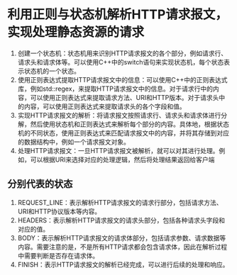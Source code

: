 # 利用正则与状态机解析HTTP请求报文，实现处理静态资源的请求
1. 创建一个状态机：状态机用来识别HTTP请求报文的各个部分，例如请求行、请求头和请求体等。可以使用C++中的switch语句来实现状态机，每个状态表示状态机的一个状态。
2. 使用正则表达式提取HTTP请求报文中的信息：可以使用C++中的正则表达式库，例如std::regex，来提取HTTP请求报文中的信息。对于请求行中的内容，可以使用正则表达式来提取请求方法、URI和HTTP版本。对于请求头中的内容，可以使用正则表达式来提取请求头的各个字段和值。
3. 实现HTTP请求报文的解析：将请求报文按照请求行、请求头和请求体进行分解，然后使用状态机和正则表达式来解析每个部分的内容。具体地，根据状态机的不同状态，使用正则表达式来匹配请求报文中的内容，并将其存储到对应的数据结构中，例如一个请求报文对象。
4. 处理HTTP请求报文：一旦HTTP请求报文被解析，就可以对其进行处理。例如，可以根据URI来选择对应的处理逻辑，然后将处理结果返回给客户端

## 分别代表的状态
1. REQUEST_LINE：表示解析HTTP请求报文的请求行部分，包括请求方法、URI和HTTP协议版本等内容。
2. HEADERS：表示解析HTTP请求报文的请求头部分，包括各种请求头字段和对应的值。
3. BODY：表示解析HTTP请求报文的请求体部分，包括请求参数、请求数据等内容。需要注意的是，不是所有HTTP请求都会包含请求体，因此在解析过程中需要判断是否存在请求体。
4. FINISH：表示HTTP请求报文的解析已经完成，可以进行后续的处理和响应。